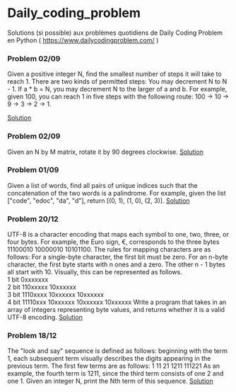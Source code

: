 # Daily_coding_problem
Solutions (si possible) aux problèmes quotidiens de Daily Coding Problem  en Python ( https://www.dailycodingproblem.com/ )


### Problem 02/09
Given a positive integer N, find the smallest number of steps it will take to reach 1.
There are two kinds of permitted steps:
You may decrement N to N - 1.
If a * b = N, you may decrement N to the larger of a and b.
For example, given 100, you can reach 1 in five steps with the following route: 100 -> 10 -> 9 -> 3 -> 2 -> 1.

[Solution](03_10.py)

### Problem 02/09

Given an N by M matrix, rotate it by 90 degrees clockwise.
[Solution](02_09.py)

### Problem 01/09

Given a list of words, find all pairs of unique indices such that the concatenation 
of the two words is a palindrome.
For example, given the list ["code", "edoc", "da", "d"], return [(0, 1), (1, 0), (2, 3)].
[Solution](01_09.py)

### Problem 20/12

UTF-8 is a character encoding that maps each symbol to one, two, three, or four bytes.
For example, the Euro sign, €, corresponds to the three bytes 11100010 10000010 10101100. The rules for 
mapping characters are as follows:
For a single-byte character, the first bit must be zero.
For an n-byte character, the first byte starts with n ones and a zero. The other n - 1 bytes all start with 10.
Visually, this can be represented as follows.
<br/> 1 bit     0xxxxxxx 
<br/> 2 bit 110xxxxx 10xxxxxx
<br/> 3 bit 1110xxxx 10xxxxxx 10xxxxxx
<br/> 4 bit 11110xxx 10xxxxxx 10xxxxxx 10xxxxxx
Write a program that takes in an array of integers representing byte values, and returns whether it is a valid 
UTF-8 encoding.
[Solution](20_12.py)


### Problem 18/12

The "look and say" sequence is defined as follows: beginning with the term 1, each subsequent term visually describes the digits appearing in the previous term. The first few terms are as follows:
1
11
21
1211
111221
As an example, the fourth term is 1211, since the third term consists of one 2 and one 1.
Given an integer N, print the Nth term of this sequence.
[Solution](18_12.py)

